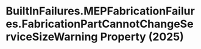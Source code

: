 # BuiltInFailures.MEPFabricationFailures.FabricationPartCannotChangeServiceSizeWarning Property (2025)

﻿